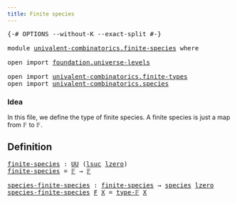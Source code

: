 ```yaml
---
title: Finite species
---
```


<pre class="Agda"><a id="40" class="Symbol">{-#</a> <a id="44" class="Keyword">OPTIONS</a> <a id="52" class="Pragma">--without-K</a> <a id="64" class="Pragma">--exact-split</a> <a id="78" class="Symbol">#-}</a>

<a id="83" class="Keyword">module</a> <a id="90" href="univalent-combinatorics.finite-species.html" class="Module">univalent-combinatorics.finite-species</a> <a id="129" class="Keyword">where</a>

<a id="136" class="Keyword">open</a> <a id="141" class="Keyword">import</a> <a id="148" href="foundation.universe-levels.html" class="Module">foundation.universe-levels</a>

<a id="176" class="Keyword">open</a> <a id="181" class="Keyword">import</a> <a id="188" href="univalent-combinatorics.finite-types.html" class="Module">univalent-combinatorics.finite-types</a>
<a id="225" class="Keyword">open</a> <a id="230" class="Keyword">import</a> <a id="237" href="univalent-combinatorics.species.html" class="Module">univalent-combinatorics.species</a>
</pre>
### Idea

In this file, we define the type of finite species. A finite
species is just a map from 𝔽 to 𝔽.

## Definition

<pre class="Agda"><a id="finite-species"></a><a id="404" href="univalent-combinatorics.finite-species.html#404" class="Function">finite-species</a> <a id="419" class="Symbol">:</a> <a id="421" href="foundation-core.universe-levels.html#235" class="Primitive">UU</a> <a id="424" class="Symbol">(</a><a id="425" href="Agda.Primitive.html#780" class="Primitive">lsuc</a> <a id="430" href="Agda.Primitive.html#764" class="Primitive">lzero</a><a id="435" class="Symbol">)</a>
<a id="437" href="univalent-combinatorics.finite-species.html#404" class="Function">finite-species</a> <a id="452" class="Symbol">=</a> <a id="454" href="univalent-combinatorics.finite-types.html#4885" class="Function">𝔽</a> <a id="456" class="Symbol">→</a> <a id="458" href="univalent-combinatorics.finite-types.html#4885" class="Function">𝔽</a>

<a id="species-finite-species"></a><a id="461" href="univalent-combinatorics.finite-species.html#461" class="Function">species-finite-species</a> <a id="484" class="Symbol">:</a> <a id="486" href="univalent-combinatorics.finite-species.html#404" class="Function">finite-species</a> <a id="501" class="Symbol">→</a> <a id="503" href="univalent-combinatorics.species.html#429" class="Function">species</a> <a id="511" href="Agda.Primitive.html#764" class="Primitive">lzero</a>
<a id="517" href="univalent-combinatorics.finite-species.html#461" class="Function">species-finite-species</a> <a id="540" href="univalent-combinatorics.finite-species.html#540" class="Bound">F</a> <a id="542" href="univalent-combinatorics.finite-species.html#542" class="Bound">X</a> <a id="544" class="Symbol">=</a> <a id="546" href="univalent-combinatorics.finite-types.html#4924" class="Function">type-𝔽</a> <a id="553" href="univalent-combinatorics.finite-species.html#542" class="Bound">X</a>
</pre>